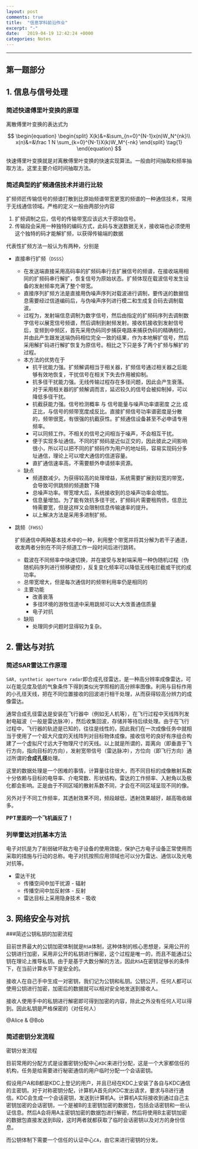 ```yaml
---
layout: post
comments: true
title:  "信息学科前沿作业"
excerpt: "-"
date:   2019-04-19 12:42:24 +0000
categories: Notes
---
```


<script type="text/javascript"
  src="https://cdn.mathjax.org/mathjax/latest/MathJax.js?config=TeX-AMS-MML_HTMLorMML">
</script>
---

## 第一题部分

## 1. 信息与信号处理

### 简述快速傅里叶变换的原理

离散傅里叶变换的表达式为


$$
\begin{equation}
\begin{split}
X(k)&=&\sum_{n=0}^{N-1}x(n)W_N^{nk}\\
x(n)&=&\frac 1 N \sum_{k=0}^{N-1}X(k)W_M^{-nk}
\end{split}
\tag{1}
\end{equation}
$$

快速傅里叶变换就是对离散傅里叶变换的快速实现算法。一般由时间抽取和频率抽取方法，这里主要介绍时间抽取方法。


### 简述典型的扩频通信技术并进行比较

扩频师匠传输信号的频谱打散到比原始频谱带宽更宽的频谱的一种通信技术，常用于无线通信领域。严格的定义一般由两部分内容

1. 扩频调制之后，信号的传输带宽应该远大于原始信号。
2. 传输段会采用一种独特的编码方式，此码与发送数据无关，接收端也必须使用这个独特的码才能解扩频，以获得传输端的数据

代表性扩频方法一般认为有两种，分别是

- 直接串行扩频（`DSSS`）

    - 在发送端直接采用高码率的扩频码串行去扩展信号的频谱，在接收端用相同的扩频码串行解扩，恢复信号为原始状态。扩频体现在载波信号发生设备的发射频率充满了整个带宽。
    - 直接序列扩频方法是直接用伪噪声序列对载波进行调制，要传送的数据信息需要经过信道编码后，与伪噪声序列进行模二和生成复合码去调制载波。
    - 过程为，发射端信息调制为数字信号，然后由指定的扩频码序列去调制数字信号以展宽信号频谱，然后调制到射频发射。接收机接收到发射信号后，变频到中频区，首先采用伪码同步捕获电路来捕获伪码的精确相位，并由此产生跟发送端伪码相位完全一致的结果，作为本地解扩信号，然后采用解扩码进行解扩恢复为原信号。相比之下只是多了两个扩频与解扩的过程。
    - 本方法的优势在于
        - 抗干扰能力强。扩频解调相当于相关器，扩频信号通过相关器之后能够有效地恢复，干扰信号在相关下失去作用被抑制。
        - 抗多径干扰能力强。无线传输过程存在多径问题，因此会产生衰落。对于采用相关器的扩频解调而言，延迟较久的信号会被抑制掉，可以降低多径干扰。
        - 抗截获能力强。信号检测概率  与   信号能量与噪声功率谱密度  之比 成正比，与信号的频带宽度成反比。直接扩频信号功率谱密度是分散的，频带很宽，有很强的抗截获性。扩频通信设备甚至不必申请专用频率。
        - 可以同频工作。不相关的信号之间相当于噪声，不会相互干扰。
        - 便于实现多址通信。不同的扩频码是近似正交的，因此彼此之间影响很小，所以可以把不同的扩频码作为用户的地址码，容易实现码分多址通信，理论上可以增大通信的信道容量。
        - 直扩通信速率高，不需要额外申请频率资源。
    - 缺点
        - 频道数减少。为获得较高的处理增益，系统需要扩展到较宽的带宽，会导致可供跳频的频道数下降
        - 总噪声功率。带宽增大后，系统接收到的总噪声功率会增加。
        - 信息量增加。为了能有效抗多径干扰，扩频码片需要租购债，信息比特需要宽，但是这样又会限制信息传输速率的提升。
        - 以上解决方法是采用多进制扩频。

- 跳频（`FHSS`）

    扩频通信中两种基本技术中的一种，利用整个带宽并将其分解为若干子通道，收发两者分别在不同子频道工作一段时间后进行跳转。

    - 载波在不同频率中快速切换，并在接受与发射端采用一种伪随机过程（伪随机码序列进行频移键控），反复变化频率可以降低无线电拦截或干扰的成功率。
    - 总带宽增大，但是每次通信时的频带利用率仍是相同的
    - 主要功能
        - 改善衰落
        - 多径环境的游牧信道中采用跳频可以大大改善通信质量
        - 电子对抗
    - 缺陷
        - 处理同步问题时显得较为复杂。



## 2. 雷达与对抗

### 简述SAR雷达工作原理

`SAR, synthetic aperture radar`即合成孔径雷达，是一种高分辨率成像雷达，可以在能见度及低的气象条件下得到类似光学照相的高分辨率图像。利用与目标作用的小孔径天线，把在不同位置接收的回波进行相干处理，从而获得较高分辨力的成像雷达。

通常合成孔径雷达是安装在飞行器中（例如无人机等），在飞行过程中天线阵列发射电磁波（一般是雷达脉冲），然后收集回波，存储并等待后续处理。由于在飞行过程中，飞行器的轨迹是已知的，往往是线性的，因此我们在一次成像任务中就相当于使用了一个超大尺度的天线阵列对目标物体成像。接收信号的良好有序组合构建了一个虚拟尺寸远大于物理尺寸的天线。以上就是所谓的，距离向（即垂直于飞行方向，指向目标的方向），发射宽带信号（雷达脉冲），方位向（即飞行方向）通过所谓的**合成孔径**处理。

这里的数据处理是一个困难的事情，计算量往往很大，而不同目标的成像散射系数十分依赖与目标的电导率、介电常数、形状结构，雷达的工作频率、入射角以及极化都会影响。正是由于不同区域的散射系数不同，才会在不同区域呈现不同的像。

另外对于不同工作频率，其透射效果不同，频段越低，透射效果越好，越高吸收越多。

**PPT里面的一个飞机画反了！**



### 列举雷达对抗基本方法

电子对抗是为了削弱破坏敌方电子设备的使用效能，保护己方电子设备正常使用而采取的措施与行动的总称。电子对抗按照应用领域也可以分为雷达、通信以及光电对抗等。

- 雷达干扰
    - 传播空间中加干扰源 - 辐射
    - 传播空间中加反射体 - 反射
    - 雷达目标上采用隐身技术 - 吸收



## 3. 网络安全与对抗

###简述公钥私钥的加密流程

目前世界最大的公钥加密体制就是`RSA`体制，这种体制的核心思想是，采用公开的公钥进行加密，采用非公开的私钥进行解密，这个过程是唯一的，而且不能通过公钥在理论上推导私钥。由于是基于大数分解的方法，因此`RSA`在密钥足够长的条件下，在当前计算水平下是安全的。

接收人在自己手中生成一对密钥，我们记为公钥和私钥。公钥公开，任何人都可以使用公钥进行加密，加密后的数据就可以相对安全地发送到接收人。

接收人使用手中的私钥进行解密即可得到加密的内容，除此之外没有任何人可以得到。因此私钥是严格保密的（对任何人）

@Alice & @Bob

### 简述密钥分发流程

密钥分发流程

目前常用的分配方式是设置密钥分配中心`KDC`来进行分配，这是一个大家都信任的机构，任务是给需要进行秘密通信的用户临时分配一个会话密钥。

假设用户A和B都是KDC上登记的用户，并且已经在KDC上安装了各自与KDC通信的主密钥。对于对称密钥分配，计算机A首先向KDC发出请求，要求与B进行通信。KDC会生成一个会话密钥，发送到计算机A。计算机A实际接收到通过自己主密钥加密的会话密钥，一个是被B的主密钥加密的数据包，包括会话密钥和一些认证信息。然后A会将用A主密钥加密的数据包进行解密，然后将使用B主密钥加密的数据包直接发送到B段，这时两者就都获取了临时会话密钥以及对方的身份信息。

而公钥体制下需要一个信任的认证中心`CA`，由它来进行密钥的分发。

















